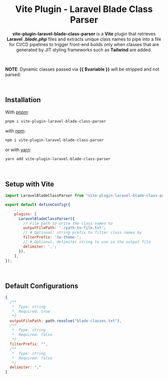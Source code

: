 <h1 align="center" style="border:none !important">
	Vite Plugin - Laravel Blade Class Parser
</h1>

<p align="center">
	<b>vite-plugin-laravel-blade-class-parser</b> is a <b>Vite</b> plugin that retrieves <b>Laravel</b> <b><i>.blade.php</i></b>
	files and extracts unique class names to pipe into a file for CI/CD pipelines to trigger front-end builds only when classes that are generated by JIT styling frameworks such as <b>Tailwind</b> are added. 
</p>

<br/>
<p><b>NOTE</b>: Dynamic classes passed via <b>{{ $variable }}</b> will be stripped and not parsed.</p>
<br/>

## Installation

With [pnpm](https://www.npmjs.com):
```sh
pnpm i vite-plugin-laravel-blade-class-parser
```

with [npm](https://www.npmjs.com):
```sh
npm i vite-plugin-laravel-blade-class-parser
```

or with [yarn](https://yarnpkg.com):
```sh
yarn add vite-plugin-laravel-blade-class-parser
```

<br/>

## Setup with Vite
```js
import LaravelBladeClassParser from "vite-plugin-laravel-blade-class-parser";

export default defineConfig({
	...
	plugins: [
	  LaravelBladeClassParser({
		// File path to write the class names to
		outputFilePath: './path-to-file.txt';
		// # Optional: string prefix to filter class names by
		filterPrefix: 'tw-theme-';
		// # Optional: delimiter string to use in the output file
		delimiter: ',';
	  }),
	],
});
```
<br/>

## Default Configurations

```js
{
  /**
   *  Type: string
   *  Required: true
   */
  outputFilePath: path.resolve("blade-classes.txt"),
  /**
   *  Type: string
   *  Required: false
   */
  filterPrefix: "",
  /**
   *  Type: string
   *  Required: false
   */
  delimiter: ","
}
```


